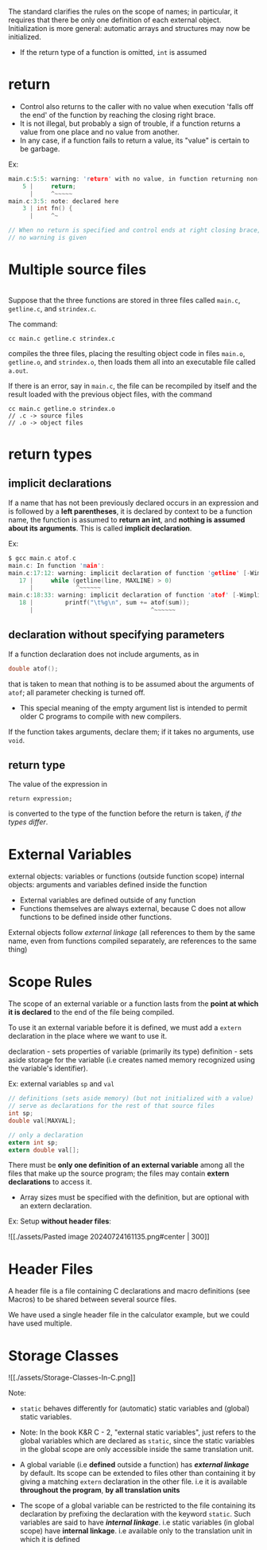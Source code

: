 The standard clarifies the rules on the scope of names; in particular, it requires that there be only one definition of each external object. Initialization is more general: automatic arrays and structures may now be initialized.

- If the return type of a function is omitted, `int` is assumed

# return

- Control also returns to the caller with no value when execution 'falls off the end' of the function by reaching the closing right brace.
- It is not illegal, but probably a sign of trouble, if a function returns a value from one place and no value from another.
- In any case, if a function fails to return a value, its "value" is certain to be garbage.

Ex:
```c
main.c:5:5: warning: 'return' with no value, in function returning non-void
    5 |     return;
      |     ^~~~~~
main.c:3:5: note: declared here
    3 | int fn() {
      |     ^~

// When no return is specified and control ends at right closing brace, 
// no warning is given
```

# Multiple source files
\
Suppose that the three functions are stored in three files called `main.c`, `getline.c`, and `strindex.c`.

The command:
```
cc main.c getline.c strindex.c
```
compiles the three files, placing the resulting object code in files `main.o`, `getline.o`, and `strindex.o`, then loads them all into an executable file called `a.out`.

If there is an error, say in `main.c`, the file can be recompiled by itself and the result loaded with the previous object files, with the command
```
cc main.c getline.o strindex.o
// .c -> source files
// .o -> object files
```

# return types

## implicit declarations
If a name that has not been previously declared occurs in an expression and is followed by a **left parentheses**, it is declared by context to be a function name, the function is assumed to **return an int**, and **nothing is assumed about its arguments**. This is called **implicit declaration**.

Ex:

```c
$ gcc main.c atof.c
main.c: In function 'main':
main.c:17:12: warning: implicit declaration of function 'getline' [-Wimplicit-function-declaration]
   17 |     while (getline(line, MAXLINE) > 0)
      |            ^~~~~~~
main.c:18:33: warning: implicit declaration of function 'atof' [-Wimplicit-function-declaration]
   18 |         printf("\t%g\n", sum += atof(sum));
      |                                 ^~~~~~~
```

## declaration without specifying parameters

If a function declaration does not include arguments, as in

```c
double atof();
```

that is taken to mean that nothing is to be assumed about the arguments of `atof`; all parameter checking is turned off.

- This special meaning of the empty argument list is intended to permit older C programs to compile with new compilers.

If the function takes arguments, declare them; if it takes no arguments, use `void`.

## return type

The value of the expression in

```
return expression;
```

is converted to the type of the function before the return is taken, *if the types differ*.

# External Variables

external objects: variables or functions (outside function scope)
internal objects: arguments and variables defined inside the function

- External variables are defined outside of any function
- Functions themselves are always external, because C does not allow functions to be defined inside other functions.

External objects follow *external linkage* (all references to them by the same name, even from functions compiled separately, are references to the same thing)

# Scope Rules

The scope of an external variable or a function lasts from the **point at which it is declared** to the end of the file being compiled.

To use it an external variable before it is defined, we must add a `extern` declaration in the place where we want to use it.

declaration - sets properties of variable (primarily its type)
definition - sets aside storage for the variable (i.e creates named memory recognized using the variable's identifier).

Ex: external variables `sp` and `val`
```c
// definitions (sets aside memory) (but not initialized with a value)
// serve as declarations for the rest of that source files
int sp;
double val[MAXVAL];

// only a declaration
extern int sp;
extern double val[];
```

There must be **only one definition of an external variable** among all the files that make up the source program; the files may contain **extern declarations** to access it.

- Array sizes must be specified with the definition, but are optional with an extern declaration.

Ex: Setup **without header files**:

![[./assets/Pasted image 20240724161135.png#center | 300]]

# Header Files

A header file is a file containing C declarations and macro definitions (see Macros) to be shared between several source files.

We have used a single header file in the calculator example, but we could have used multiple.

# Storage Classes

![[./assets/Storage-Classes-In-C.png]]

Note: 
 - `static` behaves differently for (automatic) static variables and (global) static variables.
 - Note: In the book K&R C - 2, "external static variables", just refers to the global variables which are declared as `static`, since the static variables in the global scope are only accessible inside the same translation unit. 

- A global variable (i.e **defined** outside a function) has **_external linkage_** by default. Its scope can be extended to files other than containing it by giving a matching `extern` declaration in the other file. i.e it is available **throughout the program**, **by all translation units**
- The scope of a global variable can be restricted to the file containing its declaration by prefixing the declaration with the keyword `static`. Such variables are said to have **_internal linkage_**. i.e static variables (in global scope) have **internal linkage**. i.e available only to the translation unit in which it is defined